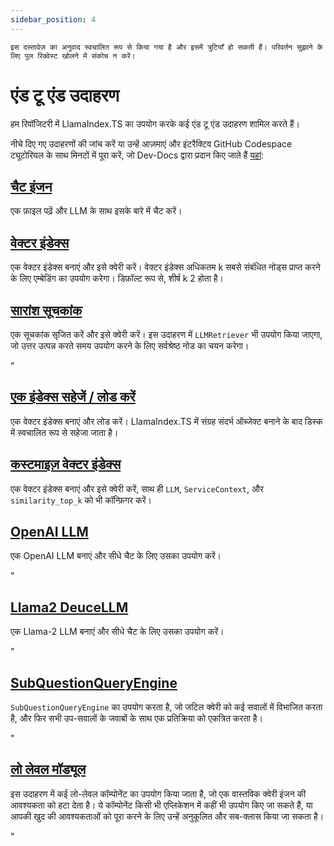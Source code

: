 ```yaml
---
sidebar_position: 4
---
```


`इस दस्तावेज़ का अनुवाद स्वचालित रूप से किया गया है और इसमें त्रुटियाँ हो सकती हैं। परिवर्तन सुझाने के लिए पुल रिक्वेस्ट खोलने में संकोच न करें।`

# एंड टू एंड उदाहरण

हम रिपॉजिटरी में LlamaIndex.TS का उपयोग करके कई एंड टू एंड उदाहरण शामिल करते हैं।

नीचे दिए गए उदाहरणों की जांच करें या उन्हें आज़माएं और इंटरैक्टिव GitHub Codespace ट्यूटोरियल के साथ मिनटों में पूरा करें, जो Dev-Docs द्वारा प्रदान किए जाते हैं [यहां](https://codespaces.new/team-dev-docs/lits-dev-docs-playground?devcontainer_path=.devcontainer%2Fjavascript_ltsquickstart%2Fdevcontainer.json):

## [चैट इंजन](https://github.com/run-llama/LlamaIndexTS/blob/main/examples/chatEngine.ts)

एक फ़ाइल पढ़ें और LLM के साथ इसके बारे में चैट करें।

## [वेक्टर इंडेक्स](https://github.com/run-llama/LlamaIndexTS/blob/main/examples/vectorIndex.ts)

एक वेक्टर इंडेक्स बनाएं और इसे क्वेरी करें। वेक्टर इंडेक्स अधिकतम k सबसे संबंधित नोड्स प्राप्त करने के लिए एम्बेडिंग का उपयोग करेगा। डिफ़ॉल्ट रूप से, शीर्ष k 2 होता है।

## [सारांश सूचकांक](https://github.com/run-llama/LlamaIndexTS/blob/main/examples/summaryIndex.ts)

एक सूचकांक सृजित करें और इसे क्वेरी करें। इस उदाहरण में `LLMRetriever` भी उपयोग किया जाएगा, जो उत्तर उत्पन्न करते समय उपयोग करने के लिए सर्वश्रेष्ठ नोड का चयन करेगा।

"

## [एक इंडेक्स सहेजें / लोड करें](https://github.com/run-llama/LlamaIndexTS/blob/main/examples/storageContext.ts)

एक वेक्टर इंडेक्स बनाएं और लोड करें। LlamaIndex.TS में संग्रह संदर्भ ऑब्जेक्ट बनाने के बाद डिस्क में स्वचालित रूप से सहेजा जाता है।

## [कस्टमाइज़ वेक्टर इंडेक्स](https://github.com/run-llama/LlamaIndexTS/blob/main/examples/vectorIndexCustomize.ts)

एक वेक्टर इंडेक्स बनाएं और इसे क्वेरी करें, साथ ही `LLM`, `ServiceContext`, और `similarity_top_k` को भी कॉन्फ़िगर करें।

## [OpenAI LLM](https://github.com/run-llama/LlamaIndexTS/blob/main/examples/openai.ts)

एक OpenAI LLM बनाएं और सीधे चैट के लिए उसका उपयोग करें।

"

## [Llama2 DeuceLLM](https://github.com/run-llama/LlamaIndexTS/blob/main/examples/llamadeuce.ts)

एक Llama-2 LLM बनाएं और सीधे चैट के लिए उसका उपयोग करें।

"

## [SubQuestionQueryEngine](https://github.com/run-llama/LlamaIndexTS/blob/main/examples/subquestion.ts)

`SubQuestionQueryEngine` का उपयोग करता है, जो जटिल क्वेरी को कई सवालों में विभाजित करता है, और फिर सभी उप-सवालों के जवाबों के साथ एक प्रतिक्रिया को एकत्रित करता है।

"

## [लो लेवल मॉड्यूल](https://github.com/run-llama/LlamaIndexTS/blob/main/examples/lowlevel.ts)

इस उदाहरण में कई लो-लेवल कॉम्पोनेंट का उपयोग किया जाता है, जो एक वास्तविक क्वेरी इंजन की आवश्यकता को हटा देता है। ये कॉम्पोनेंट किसी भी एप्लिकेशन में कहीं भी उपयोग किए जा सकते हैं, या आपकी खुद की आवश्यकताओं को पूरा करने के लिए उन्हें अनुकूलित और सब-क्लास किया जा सकता है।

"
